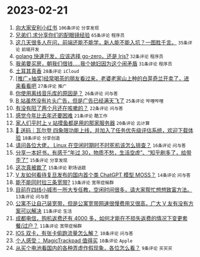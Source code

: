 # 2023-02-21

1. [向大家安利小红书](https://www.v2ex.com/t/917797) `106条评论` `分享发现`
1. [兄弟们,求分享你们的配眼镜经验](https://www.v2ex.com/t/917805) `65条评论` `程序员`
1. [这几天很多人在问，前端还能不能学，新人能不能入坑？一图胜千言。](https://www.v2ex.com/t/917813) `35条评论` `前端开发`
1. [golang 快速开发，应该选择 go-zero，还是 Iris?](https://www.v2ex.com/t/917798) `32条评论` `程序员`
1. [我弟要买房，朝我们借钱.....我个媳妇因为这个闹矛盾](https://www.v2ex.com/t/917858) `31条评论` `程序员`
1. [土耳其真香](https://www.v2ex.com/t/917804) `28条评论` `iCloud`
1. [[推广+抽奖]经常喝茶的朋友看过来，老婆老家山上种的白芽奇兰开卖了，进来看看吧](https://www.v2ex.com/t/917845) `27条评论` `推广`
1. [你使用离线音乐库的原因是？](https://www.v2ex.com/t/917810) `26条评论` `问与答`
1. [B 站虽然没有片头广告，但是广告已经满天飞了](https://www.v2ex.com/t/917841) `25条评论` `哔哩哔哩`
1. [有没有阳了两个月还在咳嗽的？](https://www.v2ex.com/t/917834) `22条评论` `问与答`
1. [感觉今年比去年还要困难](https://www.v2ex.com/t/917843) `21条评论` `酷工作`
1. [家人们平时上 v 站摸鱼都是用的那家服务器](https://www.v2ex.com/t/917803) `20条评论` `云计算`
1. [🎁 送码｜瓦尔登 四象限功能上线，并加入了任务优先级评估系统，欢迎下载体验](https://www.v2ex.com/t/917818) `18条评论` `分享创造`
1. [请问各位大佬， Linux 在空闲时期时不时死机该怎么排查？](https://www.v2ex.com/t/917806) `16条评论` `问与答`
1. [分享一本好书，有感于“年过 30，物质不愁，生活空虚”、“知乎刷多了，给带歪了”](https://www.v2ex.com/t/917821) `15条评论` `分享发现`
1. [这次真被裁了](https://www.v2ex.com/t/917819) `15条评论` `职场话题`
1. [V 友如何看待复旦发布的国内首个类 ChatGPT 模型 MOSS？](https://www.v2ex.com/t/917844) `14条评论` `问与答`
1. [能不能同时拉三条宽带?](https://www.v2ex.com/t/917846) `13条评论` `宽带症候群`
1. [目前在四线小城市一所大专任教，空闲时间很多，请大家帮忙想想致富方法。](https://www.v2ex.com/t/917830) `13条评论` `问与答`
1. [公寓不让自己装宽带，但是公寓宽带网速很慢费用又很高，广大 V 友有没有方案可以解决](https://www.v2ex.com/t/917847) `11条评论` `生活`
1. [成都电信，购机返费还有 4000 多，如何才能在不损失返费的情况下变更套餐/过户？](https://www.v2ex.com/t/917836) `11条评论` `宽带症候群`
1. [IOS 双卡，有张卡偷跑流量怎么解？](https://www.v2ex.com/t/917829) `10条评论` `问与答`
1. [个人感受： MagicTrackpad 值得买](https://www.v2ex.com/t/917812) `10条评论` `Apple`
1. [从买个电池看国内的各种弄虚作假现象，各位怎么看？](https://www.v2ex.com/t/917859) `9条评论` `买买买`
